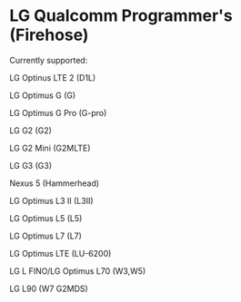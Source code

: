 # LG Qualcomm Programmer's (Firehose)

Currently supported:

LG Optinus LTE 2 (D1L)

LG Optimus G (G)

LG Optimus G Pro (G-pro)

LG G2 (G2)

LG G2 Mini (G2MLTE)

LG G3 (G3)

Nexus 5 (Hammerhead)

LG Optimus L3 II (L3II)

LG Optimus L5 (L5)

LG Optimus L7 (L7)

LG Optimus LTE (LU-6200)

LG L FINO/LG Optimus L70 (W3,W5)

LG L90 (W7 G2MDS)